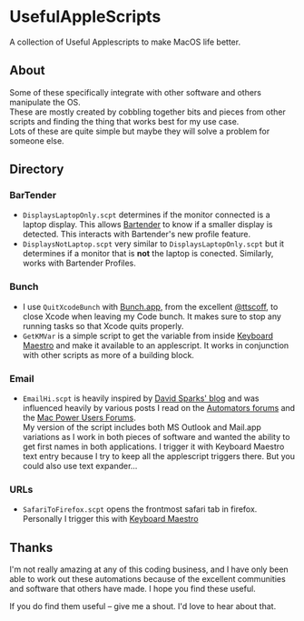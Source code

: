 # UsefulAppleScripts
 A collection of Useful Applescripts to make MacOS life better.
 
 ## About
 Some of these specifically integrate with other software and others manipulate the OS.  
 These are mostly created by cobbling together bits and pieces from other scripts and finding the thing that works best for my use case.   
 Lots of these are quite simple but maybe they will solve a problem for someone else. 
 
 ## Directory
 ### BarTender
 * `DisplaysLaptopOnly.scpt` determines if the monitor connected is a laptop display. This allows [Bartender](https://www.macbartender.com) to know if a smaller display is detected. This interacts with Bartender's new profile feature.
 *	`DisplaysNotLaptop.scpt` very similar to `DisplaysLaptopOnly.scpt` but it determines if a monitor that is **not** the laptop is conected. Similarly, works with Bartender Profiles.
 
 ### Bunch
 * I use `QuitXcodeBunch` with [Bunch.app](https://bunchapp.co), from the excellent [@ttscoff](https://github.com/ttscoff), to close Xcode when leaving my Code bunch. It makes sure to stop any running tasks so that Xcode quits properly.
 * `GetKMVar` is a simple script to get the variable from inside [Keyboard Maestro](https://keyboardmaestro.com) and make it available to an applescript. It works in conjunction with other scripts as more of a building block.
   
 ### Email
 * `EmailHi.scpt` is heavily inspired by [David Sparks' blog](https://www.macsparky.com/blog/2020/09/updates-and-improvements-to-the-salutation-applescript-for-apple-mail/) and was influenced heavily by various posts I read on the [Automators forums](https://www.macsparky.com/blog/2020/09/updates-and-improvements-to-the-salutation-applescript-for-apple-mail/) and the [Mac Power Users Forums](https://talk.macpowerusers.com).   
 My version of the script includes both MS Outlook and Mail.app variations as I work in both pieces of software and wanted the ability to get first names in both applications. I trigger it with Keyboard Maestro text entry because I try to keep all the applescript triggers there. But you could also use text expander...
 
 
 ### URLs
 * `SafariToFirefox.scpt` opens the frontmost safari tab in firefox. Personally I trigger this with [Keyboard Maestro](https://keyboardmaestro.com)   
 
 ## Thanks
 I'm not really amazing at any of this coding business, and I have only been able to work out these automations because of the excellent communities and software that others have made. I hope you find these useful.   
 
 If you do find them useful – give me a shout. I'd love to hear about that.